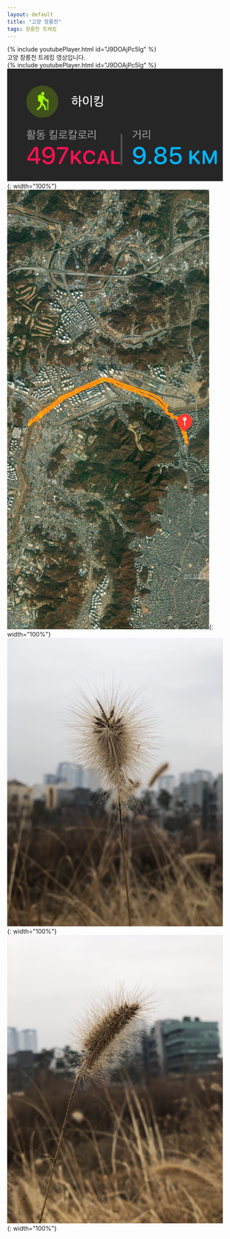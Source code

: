 ```yaml
---
layout: default
title: "고양 창릉천"
tags: 창릉천 트레킹
---
```


{% include youtubePlayer.html id="J9DOAjPc5lg" %}
<br/>
고양 창릉천 트레킹 영상입니다.<br/>
{% include youtubePlayer.html id="J9DOAjPc5lg" %}<br/>
![산행정보](/images/2021-12-10-창릉천/20211210_1.jpg){: width="100%"}<br/>
![산행루트](/images/2021-12-10-창릉천/20211210_2.jpg){: width="100%"}<br/>
![산행사진](/images/2021-12-10-창릉천/20211210_3.jpg){: width="100%"}<br/>
![산행사진](/images/2021-12-10-창릉천/20211210_4.jpg){: width="100%"}<br/>
